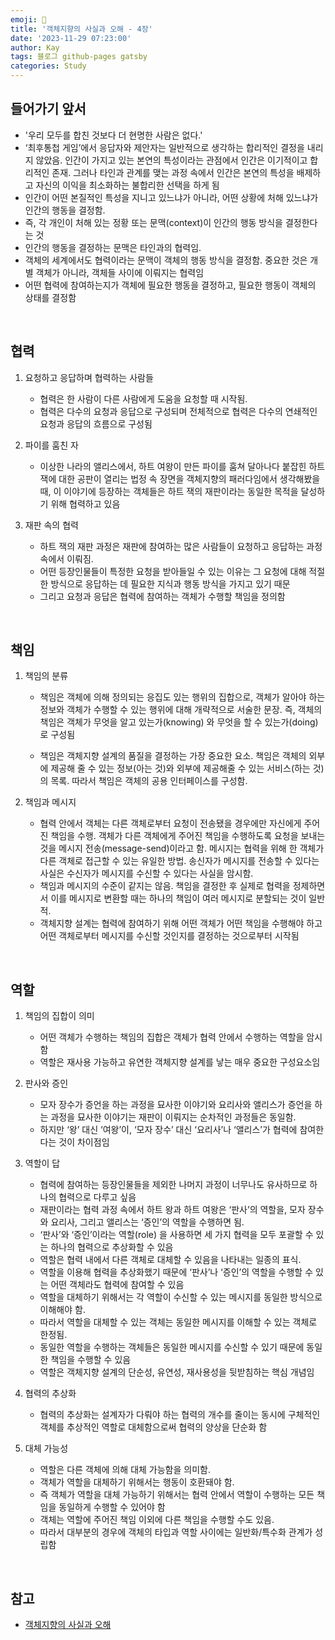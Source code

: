 ```yaml
---
emoji: 👋
title: '객체지향의 사실과 오해 - 4장'
date: '2023-11-29 07:23:00'
author: Kay
tags: 블로그 github-pages gatsby
categories: Study
---
```


## 들어가기 앞서

- '우리 모두를 합친 것보다 더 현명한 사람은 없다.'
- ‘최후통첩 게임’에서 응답자와 제안자는 일반적으로 생각하는 합리적인 결정을 내리지 않았음. 인간이 가지고 있는 본연의 특성이라는 관점에서 인간은 이기적이고 합리적인 존재. 그러나 타인과 관계를 맺는 과정 속에서 인간은 본연의 특성을 배제하고 자신의 이익을 최소화하는 불합리한 선택을 하게 됨
- 인간이 어떤 본질적인 특성을 지니고 있느냐가 아니라, 어떤 상황에 처해 있느냐가 인간의 행동을 결정함.
- 즉, 각 개인이 처해 있는 정황 또는 문맥(context)이 인간의 행동 방식을 결정한다는 것
- 인간의 행동을 결정하는 문맥은 타인과의 협력임.
- 객체의 세계에서도 협력이라는 문맥이 객체의 행동 방식을 결정함. 중요한 것은 개별 객체가 아니라, 객체들 사이에 이뤄지는 협력임
- 어떤 협력에 참여하는지가 객체에 필요한 행동을 결정하고, 필요한 행동이 객체의 상태를 결정함

<br>

## 협력

1. 요청하고 응답하며 협력하는 사람들

   - 협력은 한 사람이 다른 사람에게 도움을 요청할 때 시작됨.
   - 협력은 다수의 요청과 응답으로 구성되며 전체적으로 협력은 다수의 연쇄적인 요청과 응답의 흐름으로 구성됨

2. 파이를 훔친 자

   - 이상한 나라의 앨리스에서, 하트 여왕이 만든 파이를 훔쳐 달아나다 붙잡힌 하트 잭에 대한 공판이 열리는 법정 속 장면을 객체지향의 패러다임에서 생각해봤을 때, 이 이야기에 등장하는 객체들은 하트 잭의 재판이라는 동일한 목적을 달성하기 위해 협력하고 있음

3. 재판 속의 협력
   - 하트 잭의 재판 과정은 재판에 참여하는 많은 사람들이 요청하고 응답하는 과정 속에서 이뤄짐.
   - 어떤 등장인물들이 특정한 요청을 받아들일 수 있는 이유는 그 요청에 대해 적절한 방식으로 응답하는 데 필요한 지식과 행동 방식을 가지고 있기 때문
   - 그리고 요청과 응답은 협력에 참여하는 객체가 수행할 책임을 정의함

<br>

## 책임

1. 책임의 분류

   - 책임은 객체에 의해 정의되는 응집도 있는 행위의 집합으로, 객체가 알아야 하는 정보와 객체가 수행할 수 있는 행위에 대해 개략적으로 서술한 문장. 즉, 객체의 책임은 객체가 무엇을 알고 있는가(knowing) 와 무엇을 할 수 있는가(doing) 로 구성됨

   - 책임은 객체지향 설계의 품질을 결정하는 가장 중요한 요소. 책임은 객체의 외부에 제공해 줄 수 있는 정보(아는 것)와 외부에 제공해줄 수 있는 서비스(하는 것)의 목록. 따라서 책임은 객체의 공용 인터페이스를 구성함.

2. 책임과 메시지
   - 협력 안에서 객체는 다른 객체로부터 요청이 전송됐을 경우에만 자신에게 주어진 책임을 수행. 객체가 다른 객체에게 주어진 책임을 수행하도록 요청을 보내는 것을 메시지 전송(message-send)이라고 함. 메시지는 협력을 위해 한 객체가 다른 객체로 접근할 수 있는 유일한 방법. 송신자가 메시지를 전송할 수 있다는 사실은 수신자가 메시지를 수신할 수 있다는 사실을 암시함.
   - 책임과 메시지의 수준이 같지는 않음. 책임을 결정한 후 실제로 협력을 정제하면서 이를 메시지로 변환할 때는 하나의 책임이 여러 메시지로 분할되는 것이 일반적.
   - 객체지향 설계는 협력에 참여하기 위해 어떤 객체가 어떤 책임을 수행해야 하고 어떤 객체로부터 메시지를 수신할 것인지를 결정하는 것으로부터 시작됨

<br>

## 역할

1. 책임의 집합이 의미

   - 어떤 객체가 수행하는 책임의 집합은 객체가 협력 안에서 수행하는 역할을 암시함
   - 역할은 재사용 가능하고 유연한 객체지향 설계를 낳는 매우 중요한 구성요소임

2. 판사와 증인

   - 모자 장수가 증언을 하는 과정을 묘사한 이야기와 요리사와 앨리스가 증언을 하는 과정을 묘사한 이야기는 재판이 이뤄지는 순차적인 과정들은 동일함.
   - 하지만 ‘왕’ 대신 ‘여왕’이, ‘모자 장수’ 대신 ‘요리사’나 ‘앨리스’가 협력에 참여한다는 것이 차이점임

3. 역할이 답

   - 협력에 참여하는 등장인물들을 제외한 나머지 과정이 너무나도 유사하므로 하나의 협력으로 다루고 싶음
   - 재판이라는 협력 과정 속에서 하트 왕과 하트 여왕은 ‘판사’의 역할을, 모자 장수와 요리사, 그리고 앨리스는 ‘증인’의 역할을 수행하면 됨.
   - ‘판사’와 ‘증인’이라는 역할(role) 을 사용하면 세 가지 협력을 모두 포괄할 수 있는 하나의 협력으로 추상화할 수 있음
   - 역할은 협력 내에서 다른 객체로 대체할 수 있음을 나타내는 일종의 표식.
   - 역할을 이용해 협력을 추상화했기 때문에 ‘판사’나 ‘증인’의 역할을 수행할 수 있는 어떤 객체라도 협력에 참여할 수 있음
   - 역할을 대체하기 위해서는 각 역할이 수신할 수 있는 메시지를 동일한 방식으로 이해해야 함.
   - 따라서 역할을 대체할 수 있는 객체는 동일한 메시지를 이해할 수 있는 객체로 한정됨.
   - 동일한 역할을 수행하는 객체들은 동일한 메시지를 수신할 수 있기 때문에 동일한 책임을 수행할 수 있음
   - 역할은 객체지향 설계의 단순성, 유연성, 재사용성을 뒷받침하는 핵심 개념임

4. 협력의 추상화

   - 협력의 추상화는 설계자가 다뤄야 하는 협력의 개수를 줄이는 동시에 구체적인 객체를 추상적인 역할로 대체함으로써 협력의 양상을 단순화 함

5. 대체 가능성
   - 역할은 다른 객체에 의해 대체 가능함을 의미함.
   - 객체가 역할을 대체하기 위해서는 행동이 호환돼야 함.
   - 즉 객체가 역할을 대체 가능하기 위해서는 협력 안에서 역할이 수행하는 모든 책임을 동일하게 수행할 수 있어야 함
   - 객체는 역할에 주어진 책임 이외에 다른 책임을 수행할 수도 있음.
   - 따라서 대부분의 경우에 객체의 타입과 역할 사이에는 일반화/특수화 관계가 성립함

<br>

## 참고

- [객체지향의 사실과 오해](https://www.yes24.com/Product/Goods/18249021)

```toc

```
